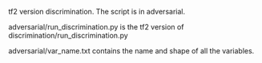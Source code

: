 tf2 version discrimination. The script is in adversarial.

adversarial/run_discrimination.py is the tf2 version of discrimination/run_discrimination.py

adversarial/var_name.txt contains the name and shape of all the variables.
